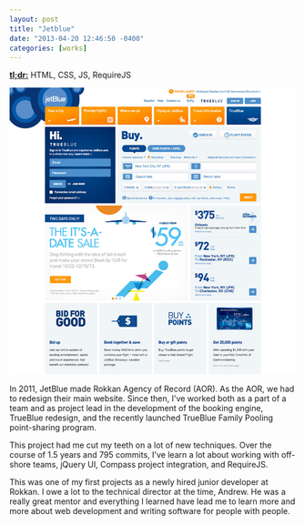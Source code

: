 ```yaml
---
layout: post
title: "Jetblue"
date: "2013-04-20 12:46:50 -0400"
categories: [works]
---
```


<a href="http://jetblue.com" rel="nofollow" target="_blank"><strong>tl;dr:</strong></a> HTML, CSS, JS, RequireJS

![JetBlue Homepage](/img/works/jetblue.jpg)

In 2011, JetBlue made Rokkan Agency of Record (AOR). As the AOR, we had to
redesign their main website. Since then, I've worked both as a part of a team
and as project lead in the development of the booking engine, TrueBlue redesign,
and the recently launched TrueBlue Family Pooling point-sharing program.

This project had me cut my teeth on a lot of new techniques. Over the course of
1.5 years and 795 commits, I've learn a lot about working with off-shore teams,
jQuery UI, Compass project integration, and RequireJS.

This was one of my first projects as a newly hired junior developer at Rokkan.
I owe a lot to the technical director at the time, Andrew. He was a really great
mentor and everything I learned have lead me to learn more and more about web
development and writing software for people with people.
